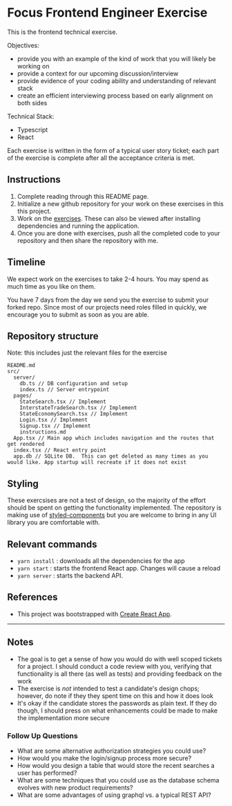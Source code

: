 # Focus Frontend Engineer Exercise

This is the frontend technical exercise.

Objectives:

-   provide you with an example of the kind of work that you will likely be working on
-   provide a context for our upcoming discussion/interview
-   provide evidence of your coding ability and understanding of relevant stack
-   create an efficient interviewing process based on early alignment on both sides

Technical Stack:

-   Typescript
-   React

Each exercise is written in the form of a typical user story ticket; each part of the exercise is complete after all the acceptance criteria is met.

## Instructions

1. Complete reading through this README page.
2. Initialize a new github repository for your work on these exercises in this this project.
3. Work on the [exercises](./src/pages/instructions.md). These can also be viewed after installing dependencies and running the application.
4. Once you are done with exercises, push all the completed code to your repository and then share the repository with me.

## Timeline

We expect work on the exercises to take 2-4 hours. You may spend as much time as you like on them.

You have 7 days from the day we send you the exercise to submit your forked repo. Since most of our projects need roles filled in quickly, we encourage you to submit as soon as you are able.

## Repository structure

Note: this includes just the relevant files for the exercise

```
README.md
src/
  server/
    db.ts // DB configuration and setup
    index.ts // Server entrypoint
  pages/
    StateSearch.tsx // Implement
    InterstateTradeSearch.tsx // Implement
    StateEconomySearch.tsx // Implement
    Login.tsx // Implement
    Signup.tsx // Implement
    instructions.md
  App.tsx // Main app which includes navigation and the routes that get rendered
  index.tsx // React entry point
  app.db // SQLite DB.  This can get deleted as many times as you would like. App startup will recreate if it does not exist
```

## Styling

These exercsises are not a test of design, so the majority of the effort should be spent on getting the functionality implemented. The repository is making use of [styled-components](https://styled-components.com/) but you are welcome to bring in any UI library you are comfortable with.

## Relevant commands

-   `yarn install` : downloads all the dependencies for the app
-   `yarn start` : starts the frontend React app. Changes will cause a reload
-   `yarn server` : starts the backend API.

## References

-   This project was bootstrapped with [Create React App](https://github.com/facebook/create-react-app).

---

## Notes

-   The goal is to get a sense of how you would do with well scoped tickets for a project. I should conduct a code review with you, verifying that functionality is all there (as well as tests) and providing feedback on the work
-   The exercise is _not_ intended to test a candidate's design chops; however, do note if they they spent time on this and how it does look
-   It's okay if the candidate stores the passwords as plain text. If they do though, I should press on what enhancements could be made to make the implementation more secure

### Follow Up Questions

-   What are some alternative authorization strategies you could use?
-   How would you make the login/signup process more secure?
-   How would you design a table that would store the recent searches a user has performed?
-   What are some techniques that you could use as the database schema evolves with new product requirements?
-   What are some advantages of using graphql vs. a typical REST API?
